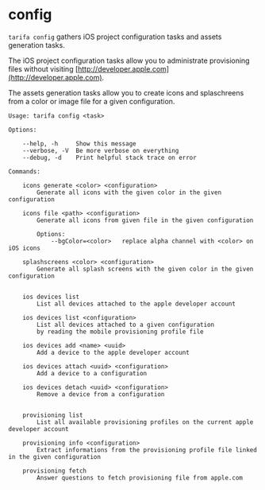 # config

`tarifa config` gathers iOS project configuration tasks and assets generation tasks.

The iOS project configuration tasks allow you to administrate provisioning files without visiting [http://developer.apple.com](http://developer.apple.com).

The assets generation tasks allow you to create icons and splaschreens from a color or image file for a given configuration.

```
Usage: tarifa config <task>

Options:

    --help, -h     Show this message
    --verbose, -V  Be more verbose on everything
    --debug, -d    Print helpful stack trace on error

Commands:

    icons generate <color> <configuration>
        Generate all icons with the given color in the given configuration

    icons file <path> <configuration>
        Generate all icons from given file in the given configuration

        Options:
            --bgColor=<color>   replace alpha channel with <color> on iOS icons

    splashscreens <color> <configuration>
        Generate all splash screens with the given color in the given configuration


    ios devices list
        List all devices attached to the apple developer account

    ios devices list <configuration>
        List all devices attached to a given configuration
        by reading the mobile provisioning profile file

    ios devices add <name> <uuid>
        Add a device to the apple developer account

    ios devices attach <uuid> <configuration>
        Add a device to a configuration

    ios devices detach <uuid> <configuration>
        Remove a device from a configuration


    provisioning list
        List all available provisioning profiles on the current apple developer account

    provisioning info <configuration>
        Extract informations from the provisioning profile file linked in the given configuration

    provisioning fetch
        Answer questions to fetch provisioning file from apple.com
```
